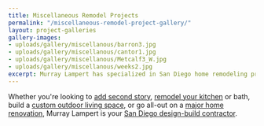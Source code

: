 ```yaml
---
title: Miscellaneous Remodel Projects
permalink: "/miscellaneous-remodel-project-gallery/"
layout: project-galleries
gallery-images:
- uploads/gallery/miscellanous/barron3.jpg
- uploads/gallery/miscellanous/cantor1.jpg
- uploads/gallery/miscellanous/Metcalf3_W.jpg
- uploads/gallery/miscellanous/weeks2.jpg
excerpt: Murray Lampert has specialized in San Diego home remodeling projects since 1975. Check out our miscellaneous remodeling projects gallery for ideas and inspiration.
---
```


Whether you're looking to [add second story](/san-diego-second-story-addition), [remodel your kitchen](/san-diego-kitchen-remodeling-services) or bath, build a [custom outdoor living space](/san-diego-outdoor-living-space-design), or go all-out on a [major home renovation](/major-renovations), Murray Lampert is your [San Diego design-build contractor](/san-diego-design-build-contractors).
